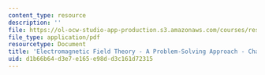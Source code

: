 ```yaml
---
content_type: resource
description: ''
file: https://ol-ocw-studio-app-production.s3.amazonaws.com/courses/res-6-002-electromagnetic-field-theory-a-problem-solving-approach-spring-2008/d1b66b64d3e7e165e98dd3c161d72315_MITRES_6_002S08_chp07_pset.pdf
file_type: application/pdf
resourcetype: Document
title: 'Electromagnetic Field Theory - A Problem-Solving Approach - Chapter 7: Problems'
uid: d1b66b64-d3e7-e165-e98d-d3c161d72315
---
```

